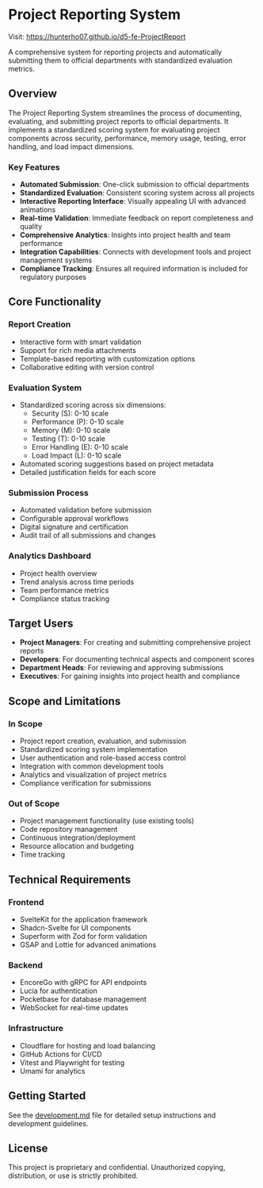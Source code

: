 # Project Reporting System
Visit: https://hunterho07.github.io/d5-fe-ProjectReport

A comprehensive system for reporting projects and automatically submitting them to official departments with standardized evaluation metrics.

## Overview

The Project Reporting System streamlines the process of documenting, evaluating, and submitting project reports to official departments. It implements a standardized scoring system for evaluating project components across security, performance, memory usage, testing, error handling, and load impact dimensions.

### Key Features

- **Automated Submission**: One-click submission to official departments
- **Standardized Evaluation**: Consistent scoring system across all projects
- **Interactive Reporting Interface**: Visually appealing UI with advanced animations
- **Real-time Validation**: Immediate feedback on report completeness and quality
- **Comprehensive Analytics**: Insights into project health and team performance
- **Integration Capabilities**: Connects with development tools and project management systems
- **Compliance Tracking**: Ensures all required information is included for regulatory purposes

## Core Functionality

### Report Creation
- Interactive form with smart validation
- Support for rich media attachments
- Template-based reporting with customization options
- Collaborative editing with version control

### Evaluation System
- Standardized scoring across six dimensions:
  - Security (S): 0-10 scale
  - Performance (P): 0-10 scale
  - Memory (M): 0-10 scale
  - Testing (T): 0-10 scale
  - Error Handling (E): 0-10 scale
  - Load Impact (L): 0-10 scale
- Automated scoring suggestions based on project metadata
- Detailed justification fields for each score

### Submission Process
- Automated validation before submission
- Configurable approval workflows
- Digital signature and certification
- Audit trail of all submissions and changes

### Analytics Dashboard
- Project health overview
- Trend analysis across time periods
- Team performance metrics
- Compliance status tracking

## Target Users

- **Project Managers**: For creating and submitting comprehensive project reports
- **Developers**: For documenting technical aspects and component scores
- **Department Heads**: For reviewing and approving submissions
- **Executives**: For gaining insights into project health and compliance

## Scope and Limitations

### In Scope
- Project report creation, evaluation, and submission
- Standardized scoring system implementation
- User authentication and role-based access control
- Integration with common development tools
- Analytics and visualization of project metrics
- Compliance verification for submissions

### Out of Scope
- Project management functionality (use existing tools)
- Code repository management
- Continuous integration/deployment
- Resource allocation and budgeting
- Time tracking

## Technical Requirements

### Frontend
- SvelteKit for the application framework
- Shadcn-Svelte for UI components
- Superform with Zod for form validation
- GSAP and Lottie for advanced animations

### Backend
- EncoreGo with gRPC for API endpoints
- Lucia for authentication
- Pocketbase for database management
- WebSocket for real-time updates

### Infrastructure
- Cloudflare for hosting and load balancing
- GitHub Actions for CI/CD
- Vitest and Playwright for testing
- Umami for analytics

## Getting Started

See the [development.md](./development.md) file for detailed setup instructions and development guidelines.

## License

This project is proprietary and confidential. Unauthorized copying, distribution, or use is strictly prohibited.
